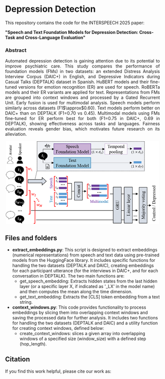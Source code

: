 # Depression Detection
This repository contains the code for the INTERSPEECH 2025 paper: 

**"Speech and Text Foundation Models for Depression Detection: Cross-Task and Cross-Language Evaluation"**

### Abstract

<p align="justify">
Automated depression detection is gaining attention due to its potential to improve psychiatric care. This study compares the performance of foundation models (FMs) in two datasets: an extended Distress Analysis Interview Corpus (DAIC+) in English, and Depressive Indicators during Casual Talks (DEPTALK) dataset in Spanish. HuBERT models and their fine-tuned versions for emotion recognition (ER) are used for speech. RoBERTa models and their ER variants are applied for text. Representations from FMs are grouped into context windows and processed by a Gated Recurrent Unit. Early fusion is used for multimodal analysis. Speech models perform similarly across datasets (F1$\approx$0.60). Text models perform better on DAIC+ than on DEPTALK (F1=0.70 vs 0.45). Multimodal models using FMs fine-tuned for ER perform best for both (F1=0.75 in DAIC+, 0.69 in DEPTALK), showing effectiveness across tasks and languages. Fairness evaluation reveals gender bias, which motivates future research on its alleviation. 
</p>

<p align="center">
  <img src="method.png" alt="Method" width="500"/>
</p>


## Files and folders
* **extract_embeddings.py**: This script is designed to extract embeddings (numerical representations) from speech and text data using pre-trained models from the HuggingFace library. It includes specific functions for handling the two datasets (DEPTALK and DAIC), creating embeddings for each participant utterance (for the interviews in DAIC+, and for each conversation in DEPTALK). The two main functions are:
  * get_speech_embedding: Extracts hidden states from the last hidden layer (or a specific layer X, if indicated as '_LX' in the model name) and then computes the mean along the time dimension. 
  * get_text_embedding: Extracts the [CLS] token embedding from a text string.
* **context_windows.py**: This code provides functionality to process embeddings by slicing them into overlapping context windows and saving the processed data for further analysis. It includes two functions for handling the two datasets (DEPTALK and DAIC) and a utility function for creating context windows, defined below:
  * create_context_windows: slices a given array into overlapping windows of a specified size (window_size) with a defined step (hop_length).
<!-- * requirements.txt: required packages to be installed. -->

## Citation
If you find this work helpful, please cite our work as:

<!--
Gómez-Zaragozá, L., Marín-Morales, J., Alcañiz, M., Soleymani, M. (2025) Speech and Text Foundation Models for Depression Detection: Cross-Task and Cross-Language Evaluation. Proc. INTERSPEECH 2025, XXXX-XXXX, doi: 

```
 @inproceedings{gomezzaragoza23_interspeech,
  author={Lucía Gómez-Zaragozá and Simone Wills and Cristian Tejedor-Garcia and Javier Marín-Morales and Mariano Alcañiz and Helmer Strik},
  title={{Alzheimer Disease Classification through ASR-based Transcriptions: Exploring the Impact of Punctuation and Pauses}},
  year=2023,
  booktitle={Proc. INTERSPEECH 2023},
  pages={2403--2407},
  doi={10.21437/Interspeech.2023-1734}
}
```

-->
